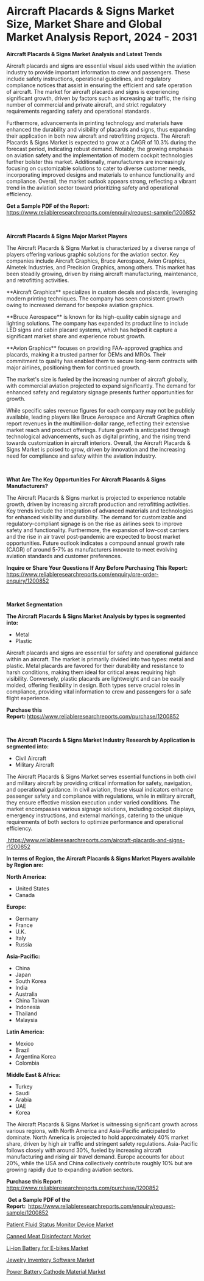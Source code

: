 <p><h1>Aircraft Placards & Signs Market Size, Market Share and Global Market Analysis Report, 2024 - 2031</h1></p><p><strong>Aircraft Placards & Signs Market Analysis and Latest Trends</strong></p>
<p><p>Aircraft placards and signs are essential visual aids used within the aviation industry to provide important information to crew and passengers. These include safety instructions, operational guidelines, and regulatory compliance notices that assist in ensuring the efficient and safe operation of aircraft. The market for aircraft placards and signs is experiencing significant growth, driven by factors such as increasing air traffic, the rising number of commercial and private aircraft, and strict regulatory requirements regarding safety and operational standards.</p><p>Furthermore, advancements in printing technology and materials have enhanced the durability and visibility of placards and signs, thus expanding their application in both new aircraft and retrofitting projects. The Aircraft Placards & Signs Market is expected to grow at a CAGR of 10.3% during the forecast period, indicating robust demand. Notably, the growing emphasis on aviation safety and the implementation of modern cockpit technologies further bolster this market. Additionally, manufacturers are increasingly focusing on customizable solutions to cater to diverse customer needs, incorporating improved designs and materials to enhance functionality and compliance. Overall, the market outlook appears strong, reflecting a vibrant trend in the aviation sector toward prioritizing safety and operational efficiency.</p></p>
<p><strong>Get a Sample PDF of the Report:&nbsp;</strong> <a href="https://www.reliableresearchreports.com/enquiry/request-sample/1200852">https://www.reliableresearchreports.com/enquiry/request-sample/1200852</a></p>
<p>&nbsp;</p>
<p><strong>Aircraft Placards & Signs Major Market Players</strong></p>
<p><p>The Aircraft Placards & Signs Market is characterized by a diverse range of players offering various graphic solutions for the aviation sector. Key companies include Aircraft Graphics, Bruce Aerospace, Avion Graphics, Almetek Industries, and Precision Graphics, among others. This market has been steadily growing, driven by rising aircraft manufacturing, maintenance, and retrofitting activities.</p><p>**Aircraft Graphics** specializes in custom decals and placards, leveraging modern printing techniques. The company has seen consistent growth owing to increased demand for bespoke aviation graphics. </p><p>**Bruce Aerospace** is known for its high-quality cabin signage and lighting solutions. The company has expanded its product line to include LED signs and cabin placard systems, which has helped it capture a significant market share and experience robust growth.</p><p>**Avion Graphics** focuses on providing FAA-approved graphics and placards, making it a trusted partner for OEMs and MROs. Their commitment to quality has enabled them to secure long-term contracts with major airlines, positioning them for continued growth.</p><p>The market's size is fueled by the increasing number of aircraft globally, with commercial aviation projected to expand significantly. The demand for enhanced safety and regulatory signage presents further opportunities for growth.</p><p>While specific sales revenue figures for each company may not be publicly available, leading players like Bruce Aerospace and Aircraft Graphics often report revenues in the multimillion-dollar range, reflecting their extensive market reach and product offerings. Future growth is anticipated through technological advancements, such as digital printing, and the rising trend towards customization in aircraft interiors. Overall, the Aircraft Placards & Signs Market is poised to grow, driven by innovation and the increasing need for compliance and safety within the aviation industry.</p></p>
<p>&nbsp;</p>
<p><strong>What Are The Key Opportunities For Aircraft Placards & Signs Manufacturers?</strong></p>
<p><p>The Aircraft Placards & Signs market is projected to experience notable growth, driven by increasing aircraft production and retrofitting activities. Key trends include the integration of advanced materials and technologies for enhanced visibility and durability. The demand for customizable and regulatory-compliant signage is on the rise as airlines seek to improve safety and functionality. Furthermore, the expansion of low-cost carriers and the rise in air travel post-pandemic are expected to boost market opportunities. Future outlook indicates a compound annual growth rate (CAGR) of around 5-7% as manufacturers innovate to meet evolving aviation standards and customer preferences.</p></p>
<p><strong>Inquire or Share Your Questions If Any Before Purchasing This Report:</strong> <a href="https://www.reliableresearchreports.com/enquiry/pre-order-enquiry/1200852">https://www.reliableresearchreports.com/enquiry/pre-order-enquiry/1200852</a></p>
<p>&nbsp;</p>
<p><strong>Market Segmentation</strong></p>
<p><strong>The Aircraft Placards & Signs Market Analysis by types is segmented into:</strong></p>
<p><ul><li>Metal</li><li>Plastic</li></ul></p>
<p><p>Aircraft placards and signs are essential for safety and operational guidance within an aircraft. The market is primarily divided into two types: metal and plastic. Metal placards are favored for their durability and resistance to harsh conditions, making them ideal for critical areas requiring high visibility. Conversely, plastic placards are lightweight and can be easily molded, offering flexibility in design. Both types serve crucial roles in compliance, providing vital information to crew and passengers for a safe flight experience.</p></p>
<p><strong>Purchase this Report:&nbsp;</strong><a href="https://www.reliableresearchreports.com/purchase/1200852">https://www.reliableresearchreports.com/purchase/1200852</a></p>
<p>&nbsp;</p>
<p><strong>The Aircraft Placards & Signs Market Industry Research by Application is segmented into:</strong></p>
<p><ul><li>Civil Aircraft</li><li>Military Aircraft</li></ul></p>
<p><p>The Aircraft Placards & Signs Market serves essential functions in both civil and military aircraft by providing critical information for safety, navigation, and operational guidance. In civil aviation, these visual indicators enhance passenger safety and compliance with regulations, while in military aircraft, they ensure effective mission execution under varied conditions. The market encompasses various signage solutions, including cockpit displays, emergency instructions, and external markings, catering to the unique requirements of both sectors to optimize performance and operational efficiency.</p></p>
<p><a href="https://www.reliableresearchreports.com/aircraft-placards-and-signs-r1200852">&nbsp;https://www.reliableresearchreports.com/aircraft-placards-and-signs-r1200852</a></p>
<p><strong>In terms of Region, the Aircraft Placards & Signs Market Players available by Region are:</strong></p>
<p>
    <p> <strong> North America: </strong>
        <ul>
            <li>United States</li>
            <li>Canada</li>
        </ul>
        </p> 
    <p> <strong> Europe: </strong>
        <ul>
            <li>Germany</li>
            <li>France</li>
            <li>U.K.</li>
            <li>Italy</li>
            <li>Russia</li>
        </ul>
        </p> 
    <p> <strong> Asia-Pacific: </strong>
        <ul>
            <li>China</li>
            <li>Japan</li>
            <li>South Korea</li>
            <li>India</li>
            <li>Australia</li>
            <li>China Taiwan</li>
            <li>Indonesia</li>
            <li>Thailand</li>
            <li>Malaysia</li>
        </ul>
        </p> 
    <p> <strong> Latin America: </strong>
        <ul>
            <li>Mexico</li>
            <li>Brazil</li>
            <li>Argentina Korea</li>
            <li>Colombia</li>
        </ul>
        </p> 
    <p> <strong> Middle East & Africa: </strong>
        <ul>
            <li>Turkey</li>
            <li>Saudi</li>
            <li>Arabia</li>
            <li>UAE</li>
            <li>Korea</li>
        </ul>
    </p>
    </p>
<p><p>The Aircraft Placards & Signs Market is witnessing significant growth across various regions, with North America and Asia-Pacific anticipated to dominate. North America is projected to hold approximately 40% market share, driven by high air traffic and stringent safety regulations. Asia-Pacific follows closely with around 30%, fueled by increasing aircraft manufacturing and rising air travel demand. Europe accounts for about 20%, while the USA and China collectively contribute roughly 10% but are growing rapidly due to expanding aviation sectors.</p></p>
<p><strong>Purchase this Report: </strong><a href="https://www.reliableresearchreports.com/purchase/1200852">https://www.reliableresearchreports.com/purchase/1200852</a></p>
<p>&nbsp;<strong>Get a Sample PDF of the Report:&nbsp;&nbsp;</strong><a href="https://www.reliableresearchreports.com/enquiry/request-sample/1200852">https://www.reliableresearchreports.com/enquiry/request-sample/1200852</a></p>
<p><strong></strong></p>
<p><p><a href="https://github.com/MarciaRunte/Market-Research-Report-List-1/blob/main/patient-fluid-status-monitor-device-market.md">Patient Fluid Status Monitor Device Market</a></p><p><a href="https://issuu.com/reportprime-2/docs/canned-meat-disinfectant-market-siz_4ff9e04e343b8f">Canned Meat Disinfectant Market</a></p><p><a href="https://github.com/Chiragrp22/Market-Research-Report-List-6/blob/main/li-ion-battery-for-e-bikes-market.md">Li-ion Battery for E-bikes Market</a></p><p><a href="https://www.linkedin.com/pulse/strategic-roadmap-success-global-jewelry-inventory-software-market-kkvof?trackingId=i0MChBVVRx2My2jQ9iLAGg%3D%3D">Jewelry Inventory Software Market</a></p><p><a href="https://issuu.com/reportprime-2/docs/power-battery-cathode-material-mark_35b3263afd9192">Power Battery Cathode Material Market</a></p></p>